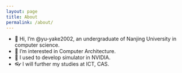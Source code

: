 ```yaml
---
layout: page
title: About
permalink: /about/
---
```


- 👋 Hi, I’m @yu-yake2002, an undergraduate of Nanjing University in computer science.
- 👀 I’m interested in Computer Architecture.
- 🌱 I used to develop simulator in NVIDIA.
- 👓 I will further my studies at ICT, CAS.
